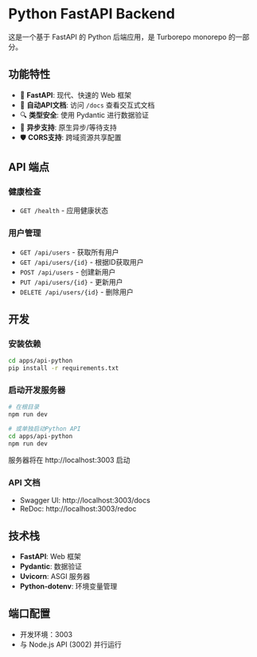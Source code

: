 # Python FastAPI Backend

这是一个基于 FastAPI 的 Python 后端应用，是 Turborepo monorepo 的一部分。

## 功能特性

- 🚀 **FastAPI**: 现代、快速的 Web 框架
- 📝 **自动API文档**: 访问 `/docs` 查看交互式文档
- 🔍 **类型安全**: 使用 Pydantic 进行数据验证
- 🧪 **异步支持**: 原生异步/等待支持
- 🛡️ **CORS支持**: 跨域资源共享配置

## API 端点

### 健康检查
- `GET /health` - 应用健康状态

### 用户管理
- `GET /api/users` - 获取所有用户
- `GET /api/users/{id}` - 根据ID获取用户
- `POST /api/users` - 创建新用户
- `PUT /api/users/{id}` - 更新用户
- `DELETE /api/users/{id}` - 删除用户

## 开发

### 安装依赖
```bash
cd apps/api-python
pip install -r requirements.txt
```

### 启动开发服务器
```bash
# 在根目录
npm run dev

# 或单独启动Python API
cd apps/api-python
npm run dev
```

服务器将在 http://localhost:3003 启动

### API 文档
- Swagger UI: http://localhost:3003/docs
- ReDoc: http://localhost:3003/redoc

## 技术栈

- **FastAPI**: Web 框架
- **Pydantic**: 数据验证
- **Uvicorn**: ASGI 服务器
- **Python-dotenv**: 环境变量管理

## 端口配置

- 开发环境：3003
- 与 Node.js API (3002) 并行运行 